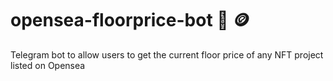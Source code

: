 # opensea-floorprice-bot :robot: :coin:
Telegram bot to allow users to get the current floor price of any NFT project listed on Opensea
